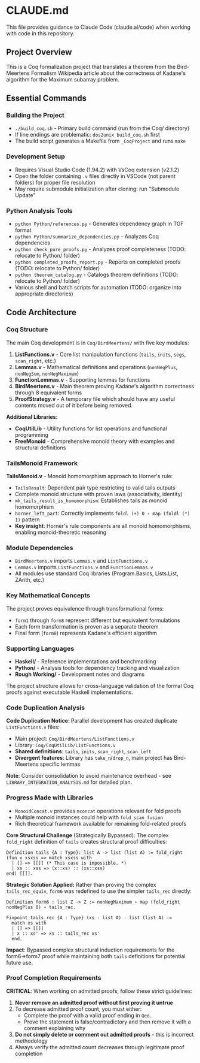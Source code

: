 # CLAUDE.md

This file provides guidance to Claude Code (claude.ai/code) when working with code in this repository.

## Project Overview

This is a Coq formalization project that translates a theorem from the Bird-Meertens Formalism Wikipedia article about the correctness of Kadane's algorithm for the Maximum subarray problem.

## Essential Commands

### Building the Project
- `./build_coq.sh` - Primary build command (run from the Coq/ directory)
- If line endings are problematic: `dos2unix build_coq.sh` first
- The build script generates a Makefile from `_CoqProject` and runs `make`

### Development Setup
- Requires Visual Studio Code (1.94.2) with VsCoq extension (v2.1.2)
- Open the folder containing `.v` files directly in VSCode (not parent folders) for proper file resolution
- May require submodule initialization after cloning: run "Submodule Update"

### Python Analysis Tools
- `python Python/references.py` - Generates dependency graph in TGF format
- `python Python/summarize_dependencies.py` - Analyzes Coq dependencies
- `python check_pure_proofs.py` - Analyzes proof completeness (TODO: relocate to Python/ folder)
- `python completed_proofs_report.py` - Reports on completed proofs (TODO: relocate to Python/ folder) 
- `python theorem_catalog.py` - Catalogs theorem definitions (TODO: relocate to Python/ folder)
- Various shell and batch scripts for automation (TODO: organize into appropriate directories)

## Code Architecture

### Coq Structure
The main Coq development is in `Coq/BirdMeertens/` with five key modules:

1. **ListFunctions.v** - Core list manipulation functions (`tails`, `inits`, `segs`, `scan_right`, etc.)
2. **Lemmas.v** - Mathematical definitions and operations (`nonNegPlus`, `nonNegSum`, `nonNegMaximum`) 
3. **FunctionLemmas.v** - Supporting lemmas for functions
4. **BirdMeertens.v** - Main theorem proving Kadane's algorithm correctness through 8 equivalent forms
5. **ProofStrategy.v** - A temporary file which should have any useful contents moved out of it before being removed.

**Additional Libraries:**
- **CoqUtilLib** - Utility functions for list operations and functional programming  
- **FreeMonoid** - Comprehensive monoid theory with examples and structural definitions

### TailsMonoid Framework
**TailsMonoid.v** - Monoid homomorphism approach to Horner's rule:
- `TailsResult`: Dependent pair type restricting to valid tails outputs
- Complete monoid structure with proven laws (associativity, identity)
- `mk_tails_result_is_homomorphism`: Establishes tails as monoid homomorphism
- `horner_left_part`: Correctly implements `foldl (+) 0 ∘ map (foldl (*) 1)` pattern
- **Key insight**: Horner's rule components are all monoid homomorphisms, enabling monoid-theoretic reasoning

### Module Dependencies
- `BirdMeertens.v` imports `Lemmas.v` and `ListFunctions.v`
- `Lemmas.v` imports `ListFunctions.v` and `FunctionLemmas.v`
- All modules use standard Coq libraries (Program.Basics, Lists.List, ZArith, etc.)

### Key Mathematical Concepts
The project proves equivalence through transformational forms:
- `form1` through `form8` represent different but equivalent formulations
- Each form transformation is proven as a separate theorem
- Final form (`form8`) represents Kadane's efficient algorithm

### Supporting Languages
- **Haskell/** - Reference implementations and benchmarking
- **Python/** - Analysis tools for dependency tracking and visualization
- **Rough Working/** - Development notes and diagrams

The project structure allows for cross-language validation of the formal Coq proofs against executable Haskell implementations.

### Code Duplication Analysis

**Code Duplication Notice**: Parallel development has created duplicate `ListFunctions.v` files:
- Main project: `Coq/BirdMeertens/ListFunctions.v` 
- Library: `Coq/CoqUtilLib/ListFunctions.v`
- **Shared definitions**: `tails`, `inits`, `scan_right`, `scan_left`
- **Divergent features**: Library has `take_n`/`drop_n`, main project has Bird-Meertens specific lemmas

**Note**: Consider consolidation to avoid maintenance overhead - see `LIBRARY_INTEGRATION_ANALYSIS.md` for detailed plan.

### Progress Made with Libraries
- `MonoidConcat.v` provides `mconcat` operations relevant for fold proofs
- Multiple monoid instances could help with `fold_scan_fusion`
- Rich theoretical framework available for remaining fold-related proofs

**Core Structural Challenge** (Strategically Bypassed):
The complex `fold_right` definition of `tails` creates structural proof difficulties:

```coq
Definition tails {A : Type}: list A -> list (list A) := fold_right (fun x xsxss => match xsxss with
  | [] => [[]] (* This case is impossible. *)
  | xs :: xss => (x::xs) :: (xs::xss)
end) [[]].
```

**Strategic Solution Applied:**
Rather than proving the complex `tails_rec_equiv`, `form6` was redefined to use the simpler `tails_rec` directly:
```coq
Definition form6 : list Z -> Z := nonNegMaximum ∘ map (fold_right nonNegPlus 0) ∘ tails_rec.

Fixpoint tails_rec {A : Type} (xs : list A) : list (list A) :=
  match xs with
  | [] => [[]]
  | x :: xs' => xs :: tails_rec xs'
  end.
```

**Impact**: Bypassed complex structural induction requirements for the form6→form7 proof while maintaining both `tails` definitions for potential future use.

### Proof Completion Requirements
**CRITICAL**: When working on admitted proofs, follow these strict guidelines:
1. **Never remove an admitted proof without first proving it untrue**
2. To decrease admitted proof count, you must either:
   - Complete the proof with a valid proof ending in `Qed.`
   - Prove the statement is false/contradictory and then remove it with a comment explaining why
3. **Do not simply delete or comment out admitted proofs** - this is incorrect methodology
4. Always verify the admitted count decreases through legitimate proof completion
